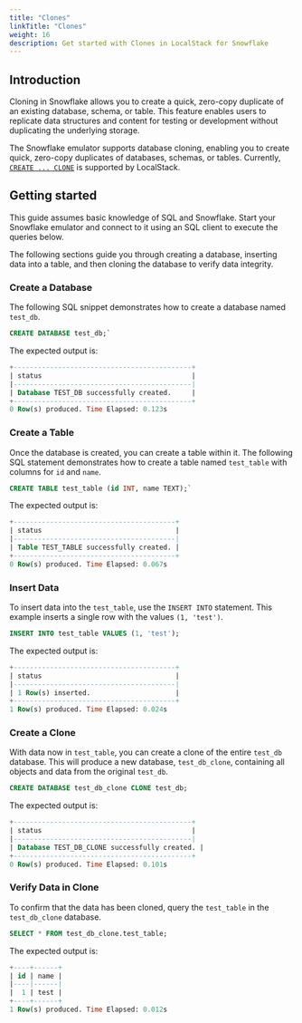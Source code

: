 ```yaml
---
title: "Clones"
linkTitle: "Clones"
weight: 16
description: Get started with Clones in LocalStack for Snowflake
---
```


## Introduction

Cloning in Snowflake allows you to create a quick, zero-copy duplicate of an existing database, schema, or table. This feature enables users to replicate data structures and content for testing or development without duplicating the underlying storage.

The Snowflake emulator supports database cloning, enabling you to create quick, zero-copy duplicates of databases, schemas, or tables. Currently, [`CREATE ... CLONE`](https://docs.snowflake.com/en/sql-reference/sql/create-clone) is supported by LocalStack.

## Getting started

This guide assumes basic knowledge of SQL and Snowflake. Start your Snowflake emulator and connect to it using an SQL client to execute the queries below.

The following sections guide you through creating a database, inserting data into a table, and then cloning the database to verify data integrity.

### Create a Database

The following SQL snippet demonstrates how to create a database named `test_db`.

```sql
CREATE DATABASE test_db;` 
```

The expected output is:

```sql
+--------------------------------------------+
| status                                     |
|--------------------------------------------|
| Database TEST_DB successfully created.     |
+--------------------------------------------+
0 Row(s) produced. Time Elapsed: 0.123s
```

### Create a Table

Once the database is created, you can create a table within it. The following SQL statement demonstrates how to create a table named `test_table` with columns for `id` and `name`.

```sql
CREATE TABLE test_table (id INT, name TEXT);` 
```

The expected output is:

```sql
+----------------------------------------+
| status                                 |
|----------------------------------------|
| Table TEST_TABLE successfully created. |
+----------------------------------------+
0 Row(s) produced. Time Elapsed: 0.067s
```

### Insert Data

To insert data into the `test_table`, use the `INSERT INTO` statement. This example inserts a single row with the values `(1, 'test')`.

```sql
INSERT INTO test_table VALUES (1, 'test');
```

The expected output is:

```sql
+----------------------------------------+
| status                                 |
|----------------------------------------|
| 1 Row(s) inserted.                     |
+----------------------------------------+
1 Row(s) produced. Time Elapsed: 0.024s
```

### Create a Clone

With data now in `test_table`, you can create a clone of the entire `test_db` database. This will produce a new database, `test_db_clone`, containing all objects and data from the original `test_db`.

```sql
CREATE DATABASE test_db_clone CLONE test_db;
```

The expected output is:

```sql
+--------------------------------------------+
| status                                     |
|--------------------------------------------|
| Database TEST_DB_CLONE successfully created. |
+--------------------------------------------+
0 Row(s) produced. Time Elapsed: 0.101s
```

### Verify Data in Clone

To confirm that the data has been cloned, query the `test_table` in the `test_db_clone` database.

```sql
SELECT * FROM test_db_clone.test_table;
```

The expected output is:

```sql
+----+------+
| id | name |
|----|------|
|  1 | test |
+----+------+
1 Row(s) produced. Time Elapsed: 0.012s
```
